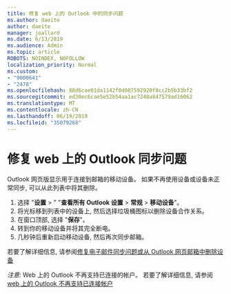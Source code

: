 ```yaml
---
title: 修复 web 上的 Outlook 中的同步问题
ms.author: daeite
author: daeite
manager: joallard
ms.date: 6/13/2019
ms.audience: Admin
ms.topic: article
ROBOTS: NOINDEX, NOFOLLOW
localization_priority: Normal
ms.custom:
- "9000641"
- "2478"
ms.openlocfilehash: 88d6cae01da1142f0d087592920f8cc2b5b33bf2
ms.sourcegitcommit: ed30ec6cae5e52b54aa1ac7248a847579ad16062
ms.translationtype: MT
ms.contentlocale: zh-CN
ms.lasthandoff: 06/19/2019
ms.locfileid: "35079268"
---
```

# <a name="fix-outlook-on-the-web-sync-issues"></a>修复 web 上的 Outlook 同步问题

Outlook 网页版显示用于连接到邮箱的移动设备。 如果不再使用设备或设备未正常同步, 可以从此列表中将其删除。

1. 选择 "**设置** > " "**查看所有 Outlook 设置** > **常规** > **移动设备**"。
1. 将光标移到列表中的设备上, 然后选择垃圾桶图标以删除设备合作关系。
1. 在窗口顶部, 选择 "**保存**"。
1. 转到你的移动设备并将其完全断电。
1. 几秒钟后重新启动移动设备, 然后再次同步邮箱。

若要了解详细信息, 请参阅[修复电子邮件同步问题或从 Outlook 网页邮箱中删除设备](https://support.office.com/article/775ed31c-05bd-4ee4-b1b3-33fad7b5b992)

*注意:* Web 上的 Outlook 不再支持已连接的帐户。 若要了解详细信息, 请参阅[web 上的 Outlook 不再支持已连接帐户](https://support.office.com/article/5cc526bf-e928-4a99-8b9f-5e089df7d887)